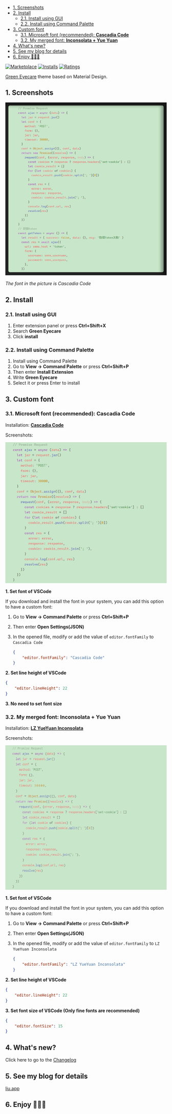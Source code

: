 
<!-- TOC -->

- [1. Screenshots](#1-screenshots)
- [2. Install](#2-install)
  - [2.1. Install using GUI](#21-install-using-gui)
  - [2.2. Install using Command Palette](#22-install-using-command-palette)
- [3. Custom font](#3-custom-font)
  - [3.1. Microsoft font (recommended): **Cascadia Code**](#31-microsoft-font-recommended-cascadia-code)
  - [3.2. My merged font: **Inconsolata + Yue Yuan**](#32-my-merged-font-inconsolata--yue-yuan)
- [4. What's new?](#4-whats-new)
- [5. See my blog for details](#5-see-my-blog-for-details)
- [6. Enjoy 🎉🎉🎉](#6-enjoy-)

<!-- /TOC -->

[![Marketplace](https://vsmarketplacebadge.apphb.com/version/yezige.vscode-theme-green-eyecare.svg)](https://marketplace.visualstudio.com/items/yezige.vscode-theme-green-eyecare)
[![Installs](https://vsmarketplacebadge.apphb.com/installs/yezige.vscode-theme-green-eyecare.svg)](https://marketplace.visualstudio.com/items/yezige.vscode-theme-green-eyecare)
[![Ratings](https://vsmarketplacebadge.apphb.com/rating-short/yezige.vscode-theme-green-eyecare.svg)](https://marketplace.visualstudio.com/items/yezige.vscode-theme-green-eyecare)

[Green Eyecare](https://github.com/yezige/vscode-theme-green-eyecare) theme based on Material Design.

## 1. Screenshots
![Screenshots](https://raw.githubusercontent.com/yezige/vscode-theme-green-eyecare/master/screenshots/preview.png)

_The font in the picture is Cascadia Code_

## 2. Install

### 2.1. Install using GUI
1. Enter extension panel or press **Ctrl+Shift+X**
2. Search **Green Eyecare**
3. Click **install**

### 2.2. Install using Command Palette
1. Install using Command Palette
2. Go to **View -> Command Palette** or press **Ctrl+Shift+P**
3. Then enter **Install Extension**
4. Write **Green Eyecare**
5. Select it or press Enter to install

## 3. Custom font

### 3.1. Microsoft font (recommended): **Cascadia Code**
Installation: [**Cascadia Code**](https://github.com/microsoft/cascadia-code)

Screenshots:

![Screenshots](https://raw.githubusercontent.com/yezige/vscode-theme-green-eyecare/master/screenshots/preview-cascadia-code.png)

**1. Set font of VSCode**

If you download and install the font in your system, you can add this option to have a custom font:

1. Go to **View -> Command Palette** or press **Ctrl+Shift+P**
2. Then enter **Open Settings(JSON)**
3. In the opened file, modify or add the value of `editor.fontFamily` to `Cascadia Code`

    ```json
    {
        "editor.fontFamily": "Cascadia Code"
    }
    ```

**2. Set line height of VSCode**

```json
{
    "editor.lineHeight": 22
}
```

**3. No need to set font size**

### 3.2. My merged font: **Inconsolata + Yue Yuan**

Installation: [**LZ YueYuan Inconsolata**](https://raw.githubusercontent.com/yezige/vscode-theme-green-eyecare/master/fonts/LZ-YueYuan-Inconsolata.otf)

Screenshots:

![Screenshots](https://raw.githubusercontent.com/yezige/vscode-theme-green-eyecare/master/screenshots/preview-LZ-YueYuan-Inconsolata.png)

**1. Set font of VSCode**
    
If you download and install the font in your system, you can add this option to have a custom font:

1. Go to **View -> Command Palette** or press **Ctrl+Shift+P**
2. Then enter **Open Settings(JSON)**
3. In the opened file, modify or add the value of `editor.fontFamily` to `LZ YueYuan Inconsolata`
    
    ```json
    {
        "editor.fontFamily": "LZ YueYuan Inconsolata"
    }
    ```

**2. Set line height of VSCode**

```json
{
    "editor.lineHeight": 22
}
```

**3. Set font size of VSCode (Only fine fonts are recommended)**

```json
{
    "editor.fontSize": 15
}
```

## 4. What's new?

Click here to go to the [Changelog](https://github.com/yezige/vscode-theme-green-eyecare/blob/master/CHANGELOG.md)

## 5. See my blog for details
[liu.app](https://www.liu.app/2018/08/29/VSCode/%E4%BF%AE%E6%94%B9VSCode%E7%9A%84%E4%B8%BB%E9%A2%98%E9%A2%9C%E8%89%B2%E4%B8%BA%E6%8A%A4%E7%9C%BC%E7%BB%BF/)


## 6. Enjoy 🎉🎉🎉
